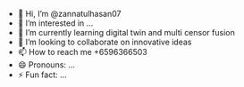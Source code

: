 - 👋 Hi, I’m @zannatulhasan07
- 👀 I’m interested in ...
- 🌱 I’m currently learning digital twin and multi censor fusion
- 💞️ I’m looking to collaborate on innovative ideas
- 📫 How to reach me +6596366503 
- 😄 Pronouns: ...
- ⚡ Fun fact: ...

<!---
zannatulhasan07/zannatulhasan07 is a ✨ special ✨ repository because its `README.md` (this file) appears on your GitHub profile.
You can click the Preview link to take a look at your changes.
--->
